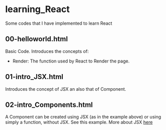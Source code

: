 # learning_React
Some codes that I have implemented to learn React

## 00-helloworld.html
Basic Code.
Introduces the concepts of:
- Render: The function used by React to Render the page.

## 01-intro_JSX.html
Introduces the concept of JSX an also that of Component.

## 02-intro_Components.html
A Component can be created using JSX (as in the example above) or using simply a function, without JSX. See this example.
More about JSX <a href="https://reactjs.org/docs/introducing-jsx.html">here</a>

